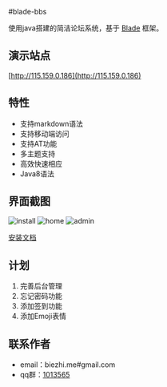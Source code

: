 #blade-bbs

使用java搭建的简洁论坛系统，基于 [Blade](https://github.com/biezhi/blade) 框架。

## 演示站点

[http://115.159.0.186](http://115.159.0.186)

## 特性

+ 支持markdown语法
+ 支持移动端访问
+ 支持AT功能
+ 多主题支持
+ 高效快速相应
+ Java8语法

## 界面截图

![install](http://i1.tietuku.com/32f530616c88cc72.png)
![home](http://i1.tietuku.com/12ef5bd4cb463072.png)
![admin](http://i1.tietuku.com/773a803e96347c40.png)

[安装文档](https://github.com/bladejava/blade-bbs/wiki)

## 计划

1. 完善后台管理
2. 忘记密码功能
3. 添加签到功能
4. 添加Emoji表情

## 联系作者

+ email：biezhi.me#gmail.com
+ qq群：[1013565](http://shang.qq.com/wpa/qunwpa?idkey=932642920a5c0ef5f1ae902723c4f168c58ea63f3cef1139e30d68145d3b5b2f)
